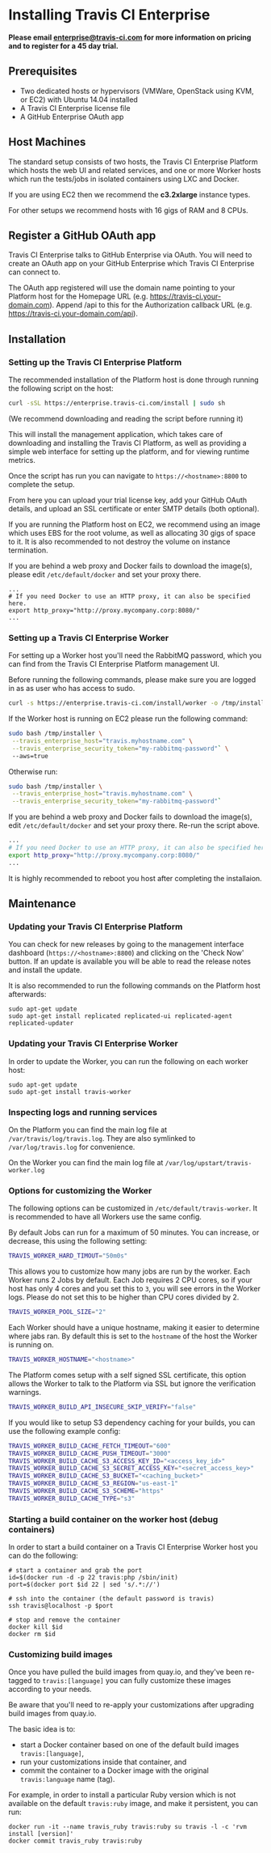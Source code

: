 Installing Travis CI Enterprise
===============================

**Please email enterprise@travis-ci.com for more information on pricing and to register for a 45 day trial.**

## Prerequisites

- Two dedicated hosts or hypervisors (VMWare, OpenStack using KVM, or EC2) with Ubuntu 14.04 installed
- A Travis CI Enterprise license file
- A GitHub Enterprise OAuth app


## Host Machines

The standard setup consists of two hosts, the Travis CI Enterprise Platform which hosts the web UI and related services, and one or more Worker hosts which run the tests/jobs in isolated containers using LXC and Docker.

If you are using EC2 then we recommend the **c3.2xlarge** instance types.

For other setups we recommend hosts with 16 gigs of RAM and 8 CPUs.


## Register a GitHub OAuth app

Travis CI Enterprise talks to GitHub Enterprise via OAuth. You will need to create an OAuth app on your GitHub Enterprise which Travis CI Enterprise can connect to.

The OAuth app registered will use the domain name pointing to your Platform host for  the Homepage URL (e.g. https://travis-ci.your-domain.com). Append /api to this for the Authorization callback URL (e.g. https://travis-ci.your-domain.com/api).


## Installation

### Setting up the Travis CI Enterprise Platform

The recommended installation of the Platform host is done through running the following script on the host:

```bash
curl -sSL https://enterprise.travis-ci.com/install | sudo sh
```

(We recommend downloading and reading the script before running it)

This will install the management application, which takes care of downloading and installing the Travis CI Platform, as well as providing a simple web interface for setting up the platform, and for viewing runtime metrics.

Once the script has run you can navigate to `https://<hostname>:8800` to complete the setup.

From here you can upload your trial license key, add your GitHub OAuth details, and upload an SSL certificate or enter SMTP details (both optional).

If you are running the Platform host on EC2, we recommend using an image which uses EBS for the root volume, as well as allocating 30 gigs of space to it. It is also recommended to not destroy the volume on instance termination.

If you are behind a web proxy and Docker fails to download the image(s), please edit ```/etc/default/docker``` and set your proxy there.
```
...
# If you need Docker to use an HTTP proxy, it can also be specified here.
export http_proxy="http://proxy.mycompany.corp:8080/"
...
```


### Setting up a Travis CI Enterprise Worker

For setting up a Worker host you'll need the RabbitMQ password, which you can find from the Travis CI Enterprise Platform management UI.

Before running the following commands, please make sure you are logged in as as user who has access to sudo.

```bash
curl -s https://enterprise.travis-ci.com/install/worker -o /tmp/installer
```

If the Worker host is running on EC2 please run the following command:

```bash
sudo bash /tmp/installer \
 --travis_enterprise_host="travis.myhostname.com" \
 --travis_enterprise_security_token="my-rabbitmq-password"` \
 --aws=true
```

Otherwise run:

```bash
sudo bash /tmp/installer \
 --travis_enterprise_host="travis.myhostname.com" \
 --travis_enterprise_security_token="my-rabbitmq-password"`
```

If you are behind a web proxy and Docker fails to download the image(s), edit ```/etc/default/docker``` and set your proxy there. Re-run the script above.

```bash
...
# If you need Docker to use an HTTP proxy, it can also be specified here.
export http_proxy="http://proxy.mycompany.corp:8080/"
...
```

It is highly recommended to reboot you host after completing the installaion.


## Maintenance

### Updating your Travis CI Enterprise Platform

You can check for new releases by going to the management interface dashboard (`https://<hostname>:8800`) and clicking on the 'Check Now' button. If an update is available you will be able to read the release notes and install the update.

It is also recommended to run the following commands on the Platform host afterwards:

```
sudo apt-get update
sudo apt-get install replicated replicated-ui replicated-agent replicated-updater
```


### Updating your Travis CI Enterprise Worker

In order to update the Worker, you can run the following on each worker host:

```
sudo apt-get update
sudo apt-get install travis-worker
```


### Inspecting logs and running services

On the Platform you can find the main log file at `/var/travis/log/travis.log`. They are also symlinked to `/var/log/travis.log` for convenience.

On the Worker you can find the main log file at `/var/log/upstart/travis-worker.log`


### Options for customizing the Worker

The following options can be customized in `/etc/default/travis-worker`. It is recommended to have all Workers use the same config.

By default Jobs can run for a maximum of 50 minutes. You can increase, or decrease, this using the following setting:
```bash
TRAVIS_WORKER_HARD_TIMOUT="50m0s"
```

This allows you to customize how many jobs are run by the worker. Each Worker runs 2 Jobs by default. Each Job requires 2 CPU cores, so if your host has only 4 cores and you set this to `3`, you will see errors in the Worker logs. Please do not set this to be higher than CPU cores divided by 2.
```bash
TRAVIS_WORKER_POOL_SIZE="2"
```

Each Worker should have a unique hostname, making it easier to determine where jabs ran. By default this is set to the `hostname` of the host the Worker is running on.
```bash
TRAVIS_WORKER_HOSTNAME="<hostname>"
```

The Platform comes setup with a self signed SSL certificate, this option allows the Worker to talk to the Platform via SSL but ignore the verification warnings.
```bash
TRAVIS_WORKER_BUILD_API_INSECURE_SKIP_VERIFY="false"
```

If you would like to setup S3 dependency caching for your builds, you can use the following example config:
```bash
TRAVIS_WORKER_BUILD_CACHE_FETCH_TIMEOUT="600"
TRAVIS_WORKER_BUILD_CACHE_PUSH_TIMEOUT="3000"
TRAVIS_WORKER_BUILD_CACHE_S3_ACCESS_KEY_ID="<access_key_id>"
TRAVIS_WORKER_BUILD_CACHE_S3_SECRET_ACCESS_KEY="<secret_access_key>"
TRAVIS_WORKER_BUILD_CACHE_S3_BUCKET="<caching_bucket>"
TRAVIS_WORKER_BUILD_CACHE_S3_REGION="us-east-1"
TRAVIS_WORKER_BUILD_CACHE_S3_SCHEME="https"
TRAVIS_WORKER_BUILD_CACHE_TYPE="s3"
```


### Starting a build container on the worker host (debug containers)

In order to start a build container on a Travis CI Enterprise Worker host you can do the following:

```
# start a container and grab the port
id=$(docker run -d -p 22 travis:php /sbin/init)
port=$(docker port $id 22 | sed 's/.*://')

# ssh into the container (the default password is travis)
ssh travis@localhost -p $port

# stop and remove the container
docker kill $id
docker rm $id
```


### Customizing build images

Once you have pulled the build images from quay.io, and they've been re-tagged to `travis:[language]` you can fully customize these images according to your needs.

Be aware that you'll need to re-apply your customizations after upgrading build images from quay.io.

The basic idea is to:

* start a Docker container based on one of the default build images `travis:[language]`,
* run your customizations inside that container, and
* commit the container to a Docker image with the original `travis:language` name (tag).

For example, in order to install a particular Ruby version which is not available on the default `travis:ruby` image, and make it persistent, you can run:

```
docker run -it --name travis_ruby travis:ruby su travis -l -c 'rvm install [version]'
docker commit travis_ruby travis:ruby
```


